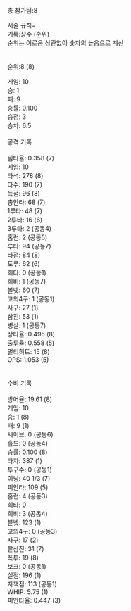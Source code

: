 총 참가팀:8<br>

서술 규칙=<br>
기록:상수 (순위)<br>
순위는 이로움 상관없이 숫자의 높음으로 계산<br>
<br>
<br>
순위:8 (8)<br>

게임: 10<br>
승: 1<br>
패: 9<br>
승률: 0.100<br>
승점: 3<br>
승차: 6.5<br>
<br>
공격 기록<br>
<br>
팀타율: 0.358 (7)<br>
게임: 10<br>
타석: 278 (8)<br>
타수: 190 (7)<br>
득점: 96 (8)<br>
총안타: 68 (7)<br>
1루타: 48 (7)<br>
2루타: 16 (6)<br>
3루타: 2 (공동4)<br>
홈런: 2 (공동5)<br>
루타: 94 (공동7)<br>
타점: 84 (8)<br>
도루: 62 (6)<br>
희타: 0 (공동1)<br>
희비: 1 (공동7)<br>
볼넷: 60 (7)<br>
고의4구: 1 (공동1)<br>
사구: 27 (1)<br>
삼진: 53 (1)<br>
병살: 1 (공동7)<br>
장타율: 0.495 (8)<br>
출루율: 0.558 (5)<br>
멀티히트: 15 (8)<br>
OPS: 1.053 (5)<br>
<br>
<br>
수비 기록<br>
<br>
방어율: 19.61 (8)<br>
게임: 10<br>
승: 1 (8)<br>
패: 9 (1)<br>
세이브: 0 (공동6)<br>
홀드: 0 (공동4)<br>
승률: 0.100 (8)<br>
타자: 387 (1)<br>
투구수: 0 (공동1)<br>
이닝: 40 1/3 (7)<br>
피안타: 109 (5)<br>
홈런: 4 (공동3)<br>
희타: 0<br>
희비: 3 (공동4)<br>
볼넷: 123 (1)<br>
고의4구: 0 (공동3)<br>
사구: 17 (2)<br>
탈삼진: 31 (7)<br>
폭투: 19 (8)<br>
보크: 0 (공동1)<br>
실점: 196 (1)<br>
자책점: 113 (공동1)<br>
WHIP: 5.75 (1)<br>
피안타율: 0.447 (3)<br>